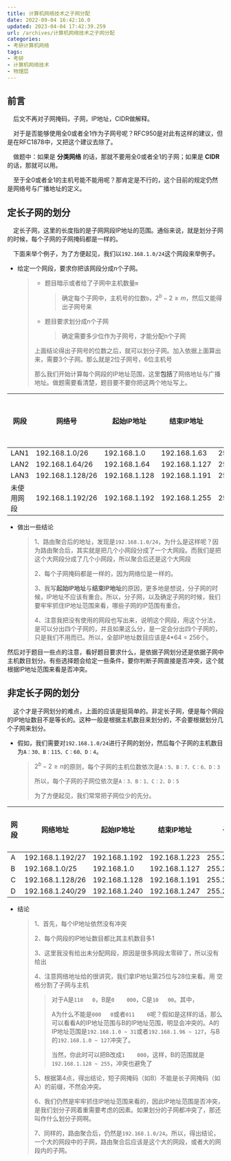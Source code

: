 ```yaml
---
title: 计算机网络技术之子网分配
date: 2022-09-04 16:42:16.0
updated: 2023-04-04 17:42:39.259
url: /archives/计算机网络技术之子网分配
categories: 
- 考研计算机网络
tags: 
- 考研
- 计算机网络技术
- 物理层
---
```




## 前言

&emsp;后文不再对子网掩码，子网，IP地址，CIDR做解释。

&emsp;对于是否能够使用全0或者全1作为子网号呢？RFC950是对此有这样的建议，但是在RFC1878中，又把这个建议去除了。

&emsp;做题中：如果是 **分类网络** 的话，那就不要用全0或者全1的子网；如果是 **CIDR** 的话，那就可以用。

&emsp;至于全0或者全1的主机号能不能用呢？那肯定是不行的，这个目前的规定仍然是网络号与广播地址的定义。

## 定长子网的划分

&emsp;定长子网，这里的长度指的是子网网段IP地址的范围。通俗来说，就是划分子网的时候，每个子网的子网掩码都是一样的。

&emsp;下面来举个例子，为了方便起见，我们以`192.168.1.0/24`这个网段来举例子。

- 给定一个网段，要求你把该网段分成n个子网。

  > - 题目暗示或者给了子网中主机数量`m`
  >
  >   > 确定每个子网中，主机号的位数`b`，$2^b-2 \geq m$，然后又能得出子网号来
  >
  > - 题目要求划分成n个子网
  >
  >   > 确定需要多少位作为子网号，才能分配n个子网
  >
  > 上面结论得出子网号的位数之后，就可以划分子网。加入依据上面算出来，需要3个子网。那么就是2位子网号，6位主机号
  >
  > 那么我们开始计算每个网段的IP地址范围，这里**包括**了网络地址与广播地址。做题需要看清楚，题目要不要你把这两个地址写上。

| 网段       | 网络号           | 起始IP地址    | 结束IP地址    | 子网掩码        | IP地址数目 |
| ---------- | ---------------- | ------------- | ------------- | --------------- | ---------- |
| LAN1       | 192.168.1.0/26   | 192.168.1.0   | 192.168.1.63  | 255.255.255.192 | 64         |
| LAN2       | 192.168.1.64/26  | 192.168.1.64  | 192.168.1.127 | 255.255.255.192 | 64         |
| LAN3       | 192.168.1.128/26 | 192.168.1.128 | 192.168.1.191 | 255.255.255.192 | 64         |
| 未使用网段 | 192.168.1.192/26 | 192.168.1.192 | 192.168.1.255 | 255.255.255.192 | 64         |

- 做出一些结论

  > 1、路由聚合后的地址，发现是`192.168.1.0/24`，为什么是这样呢？因为路由聚合后，其实就是把几个小网段分成了一个大网段。而我们是把这个大网段分成了几个小网段，所以聚合后还是这个大网段
  >
  > 2、每个子网掩码都是一样的，因为网络位是一样的。
  >
  > 3、我写**起始IP地址**与**结束IP地址**的原因，更多地是想说，分子网的时候，IP地址不应该有重合。所以，分子网，以及确定子网的时候，我们要牢牢抓住IP地址范围来看，哪些子网的IP范围有重合。
  >
  > 4、注意我把没有使用的网段也写出来，说明这个网段，用这个分法，是可以分出四个子网的，并且如果这么分，是一定会分出四个子网的，只是我们不用而已。所以，全部IP地址数目应该是4*64 = 256个。

然后对于题目一些点的注意，看好题目要求什么，是依据子网划分还是依据子网中主机数目划分。有些选择题会给定一些条件，要你判断子网直接是否冲突，这个就根据IP地址范围来看是否冲突。

## 非定长子网的划分

&emsp;这个才是子网划分的难点，上面的应该是挺简单的。非定长子网，便是每个网段的IP地址数目不是等长的。这种一般是根据主机数目来划分的，不会要根据划分几个子网来划分。

- 假如，我们需要对`192.168.1.0/24`进行子网的划分，然后每个子网的主机数目为`A：30、B：115、C：60、D：4`。

  > $2^b-2\geq n$的原则，每个子网的主机位数依次是`A：5、B：7、C：6、D：3`
  >
  > 所以，每个子网的子网位依次是`A：3、B：1、C：2、D：5`
  >
  > 为了方便起见，我们常常把子网位少的先分。

| 网段 | 网络地址         | 起始IP地址    | 结束IP地址    | 子网掩码        | IP地址数目 |
| ---- | ---------------- | ------------- | ------------- | --------------- | ---------- |
| A    | 192.168.1.192/27 | 192.168.1.192 | 192.168.1.223 | 255.255.255.224 | 32         |
| B    | 192.168.1.0/25   | 192.168.1.0   | 192.168.1.127 | 255.255.255.128 | 128        |
| C    | 192.168.1.128/26 | 192.168.1.128 | 192.168.1.191 | 255.255.255.192 | 64         |
| D    | 192.168.1.240/29 | 192.168.1.240 | 192.168.1.247 | 255.255.255.248 | 8          |

- 结论

  > 1、首先，每个IP地址依然没有冲突
  >
  > 2、每个网段的IP地址数目都比其主机数目多1
  >
  > 3、这里我没有给出未分配网段，原因是很多网段太零碎了，所以没有给出
  >
  > 4、注意网络地址给的很讲究，我们拿IP地址第25位与28位来看。用 空格分割了子网与主机
  >
  > > 对于A是`110   0`，B是`0    000`，C是`10   00`。其中，
  > >
  > > A为什么不能是`000   0`或者`011    0`呢？假如是这样的话，那么可以看看A的IP地址范围与B的IP地址范围，明显会冲突的。A的IP地址范围是`192.168.1.0 ~ 31`或者`192.168.1.96 ~ 127`，与B的`192.168.1.0 ~ 127`冲突了。
  > >
  > > 当然，你此时可以把B改成`1    000`，这样，B的范围就是`192.168.1.128 ~ 255`，冲突也避免了
  >
  > 5、根据第4点，得出结论，短子网掩码（如B）不能是长子网掩码（如A）的前缀，不然会冲突。
  >
  > 6、我们仍然是牢牢抓住IP地址范围来看的，因此IP地址范围是否冲突，是我们划分子网着重需要考虑的因素。如果划分的子网都冲突了，那还叫作什么划分子网啊。
  >
  > 7、同样的，路由聚合后，仍然是`192.168.1.0/24`。所以，得出结论，一个大的网段中的子网，路由聚合后应该是这个大的网段，或者大的网段内的子网。